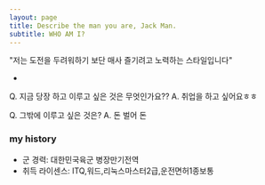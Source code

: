 ```yaml
---
layout: page
title: Describe the man you are, Jack Man.
subtitle: WHO AM I?
---
```


"저는 도전을 두려워하기 보단 매사 즐기려고 노력하는 스타일입니다"

- 
Q. 지금 당장 하고 이루고 싶은 것은 무엇인가요??  A. 취업을 하고 싶어요ㅎㅎ

Q. 그밖에 이루고 싶은 것은?                    A. 돈 벌어 돈


### my history

- 군 경력: 대한민국육군 병장만기전역
- 취득 라이센스: ITQ,워드,리눅스마스터2급,운전면허1종보통
